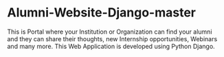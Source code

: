# Alumni-Website-Django-master
This is Portal where your Institution or Organization can find your alumni and they can share their thoughts, new Internship opportunities, Webinars and many more. This Web Application is developed using Python Django.
